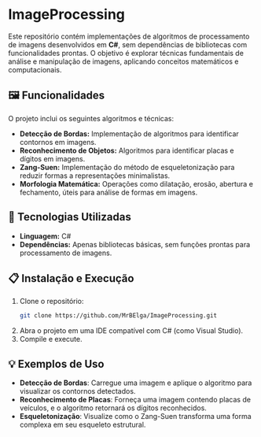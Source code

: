 # ImageProcessing

Este repositório contém implementações de algoritmos de processamento de imagens desenvolvidos em **C#**, sem dependências de bibliotecas com funcionalidades prontas. O objetivo é explorar técnicas fundamentais de análise e manipulação de imagens, aplicando conceitos matemáticos e computacionais.

## 🖼️ Funcionalidades

O projeto inclui os seguintes algoritmos e técnicas:

- **Detecção de Bordas:** Implementação de algoritmos para identificar contornos em imagens.
- **Reconhecimento de Objetos:** Algoritmos para identificar placas e dígitos em imagens.
- **Zang-Suen:** Implementação do método de esqueletonização para reduzir formas a representações minimalistas.
- **Morfologia Matemática:** Operações como dilatação, erosão, abertura e fechamento, úteis para análise de formas em imagens.

## 🚀 Tecnologias Utilizadas

- **Linguagem:** C#
- **Dependências:** Apenas bibliotecas básicas, sem funções prontas para processamento de imagens.

## 📋 Instalação e Execução

1. Clone o repositório:
   ```bash
   git clone https://github.com/MrBElga/ImageProcessing.git
   ```
2. Abra o projeto em uma IDE compatível com C# (como Visual Studio).
3. Compile e execute.
## 💡 Exemplos de Uso
- **Detecção de Bordas**: Carregue uma imagem e aplique o algoritmo para visualizar os contornos detectados.
- **Reconhecimento de Placas**: Forneça uma imagem contendo placas de veículos, e o algoritmo retornará os dígitos reconhecidos.
- **Esqueletonização**: Visualize como o Zang-Suen transforma uma forma complexa em seu esqueleto estrutural.
